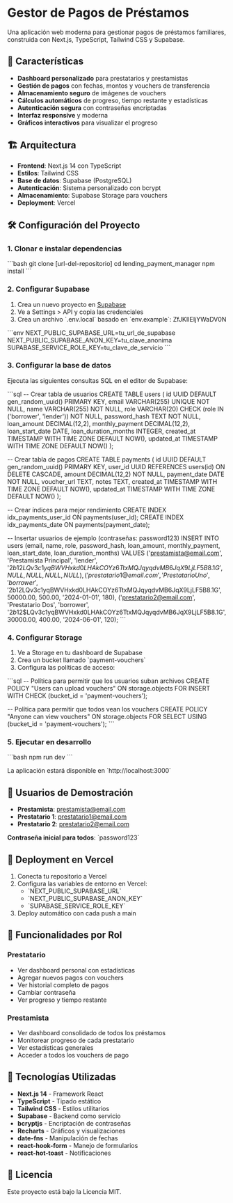 # Gestor de Pagos de Préstamos

Una aplicación web moderna para gestionar pagos de préstamos familiares, construida con Next.js, TypeScript, Tailwind CSS y Supabase.

## 🚀 Características

- **Dashboard personalizado** para prestatarios y prestamistas
- **Gestión de pagos** con fechas, montos y vouchers de transferencia
- **Almacenamiento seguro** de imágenes de vouchers
- **Cálculos automáticos** de progreso, tiempo restante y estadísticas
- **Autenticación segura** con contraseñas encriptadas
- **Interfaz responsive** y moderna
- **Gráficos interactivos** para visualizar el progreso

## 🏗️ Arquitectura

- **Frontend**: Next.js 14 con TypeScript
- **Estilos**: Tailwind CSS
- **Base de datos**: Supabase (PostgreSQL)
- **Autenticación**: Sistema personalizado con bcrypt
- **Almacenamiento**: Supabase Storage para vouchers
- **Deployment**: Vercel

## 🛠️ Configuración del Proyecto

### 1. Clonar e instalar dependencias

\`\`\`bash
git clone [url-del-repositorio]
cd lending_payment_manager
npm install
\`\`\`

### 2. Configurar Supabase

1. Crea un nuevo proyecto en [Supabase](https://supabase.com)
2. Ve a Settings > API y copia las credenciales
3. Crea un archivo \`.env.local\` basado en \`env.example\`:
ZfJKIIEIjYWaDV0N

\`\`\`env
NEXT_PUBLIC_SUPABASE_URL=tu_url_de_supabase
NEXT_PUBLIC_SUPABASE_ANON_KEY=tu_clave_anonima
SUPABASE_SERVICE_ROLE_KEY=tu_clave_de_servicio
\`\`\`

### 3. Configurar la base de datos

Ejecuta las siguientes consultas SQL en el editor de Supabase:

\`\`\`sql
-- Crear tabla de usuarios
CREATE TABLE users (
  id UUID DEFAULT gen_random_uuid() PRIMARY KEY,
  email VARCHAR(255) UNIQUE NOT NULL,
  name VARCHAR(255) NOT NULL,
  role VARCHAR(20) CHECK (role IN ('borrower', 'lender')) NOT NULL,
  password_hash TEXT NOT NULL,
  loan_amount DECIMAL(12,2),
  monthly_payment DECIMAL(12,2),
  loan_start_date DATE,
  loan_duration_months INTEGER,
  created_at TIMESTAMP WITH TIME ZONE DEFAULT NOW(),
  updated_at TIMESTAMP WITH TIME ZONE DEFAULT NOW()
);

-- Crear tabla de pagos
CREATE TABLE payments (
  id UUID DEFAULT gen_random_uuid() PRIMARY KEY,
  user_id UUID REFERENCES users(id) ON DELETE CASCADE,
  amount DECIMAL(12,2) NOT NULL,
  payment_date DATE NOT NULL,
  voucher_url TEXT,
  notes TEXT,
  created_at TIMESTAMP WITH TIME ZONE DEFAULT NOW(),
  updated_at TIMESTAMP WITH TIME ZONE DEFAULT NOW()
);

-- Crear índices para mejor rendimiento
CREATE INDEX idx_payments_user_id ON payments(user_id);
CREATE INDEX idx_payments_date ON payments(payment_date);

-- Insertar usuarios de ejemplo (contraseñas: password123)
INSERT INTO users (email, name, role, password_hash, loan_amount, monthly_payment, loan_start_date, loan_duration_months) VALUES
('prestamista@email.com', 'Prestamista Principal', 'lender', '$2b$12$LQv3c1yqBWVHxkd0LHAkCOYz6TtxMQJqyqdvMB6JqX9LjLF5B8.1G', NULL, NULL, NULL, NULL),
('prestatario1@email.com', 'Prestatario Uno', 'borrower', '$2b$12$LQv3c1yqBWVHxkd0LHAkCOYz6TtxMQJqyqdvMB6JqX9LjLF5B8.1G', 50000.00, 500.00, '2024-01-01', 180),
('prestatario2@email.com', 'Prestatario Dos', 'borrower', '$2b$12$LQv3c1yqBWVHxkd0LHAkCOYz6TtxMQJqyqdvMB6JqX9LjLF5B8.1G', 30000.00, 400.00, '2024-06-01', 120);
\`\`\`

### 4. Configurar Storage

1. Ve a Storage en tu dashboard de Supabase
2. Crea un bucket llamado \`payment-vouchers\`
3. Configura las políticas de acceso:

\`\`\`sql
-- Política para permitir que los usuarios suban archivos
CREATE POLICY "Users can upload vouchers" ON storage.objects
  FOR INSERT WITH CHECK (bucket_id = 'payment-vouchers');

-- Política para permitir que todos vean los vouchers
CREATE POLICY "Anyone can view vouchers" ON storage.objects
  FOR SELECT USING (bucket_id = 'payment-vouchers');
\`\`\`

### 5. Ejecutar en desarrollo

\`\`\`bash
npm run dev
\`\`\`

La aplicación estará disponible en \`http://localhost:3000\`

## 👥 Usuarios de Demostración

- **Prestamista**: prestamista@email.com
- **Prestatario 1**: prestatario1@email.com  
- **Prestatario 2**: prestatario2@email.com

**Contraseña inicial para todos**: \`password123\`

## 🚀 Deployment en Vercel

1. Conecta tu repositorio a Vercel
2. Configura las variables de entorno en Vercel:
   - \`NEXT_PUBLIC_SUPABASE_URL\`
   - \`NEXT_PUBLIC_SUPABASE_ANON_KEY\`
   - \`SUPABASE_SERVICE_ROLE_KEY\`
3. Deploy automático con cada push a main

## 📱 Funcionalidades por Rol

### Prestatario
- Ver dashboard personal con estadísticas
- Agregar nuevos pagos con vouchers
- Ver historial completo de pagos
- Cambiar contraseña
- Ver progreso y tiempo restante

### Prestamista
- Ver dashboard consolidado de todos los préstamos
- Monitorear progreso de cada prestatario
- Ver estadísticas generales
- Acceder a todos los vouchers de pago

## 🔧 Tecnologías Utilizadas

- **Next.js 14** - Framework React
- **TypeScript** - Tipado estático
- **Tailwind CSS** - Estilos utilitarios
- **Supabase** - Backend como servicio
- **bcryptjs** - Encriptación de contraseñas
- **Recharts** - Gráficos y visualizaciones
- **date-fns** - Manipulación de fechas
- **react-hook-form** - Manejo de formularios
- **react-hot-toast** - Notificaciones

## 📄 Licencia

Este proyecto está bajo la Licencia MIT.
